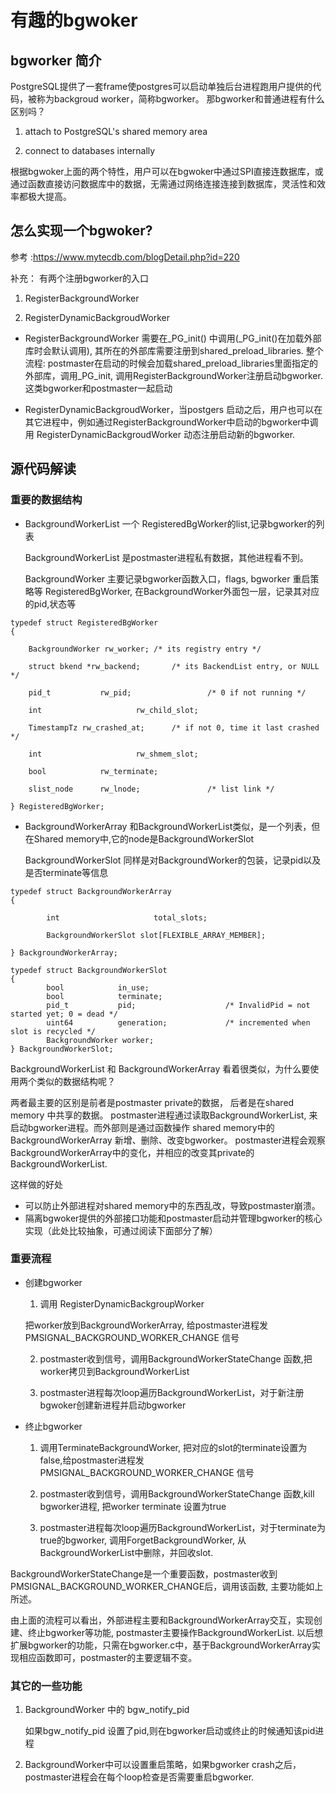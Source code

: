 # 有趣的bgwoker

## bgworker 简介

PostgreSQL提供了一套frame使postgres可以启动单独后台进程跑用户提供的代码，被称为backgroud worker，简称bgworker。
那bgworker和普通进程有什么区别吗？

1. attach to PostgreSQL's shared memory area

2. connect to databases internally

根据bgwoker上面的两个特性，用户可以在bgwoker中通过SPI直接连数据库，或通过函数直接访问数据库中的数据，无需通过网络连接连接到数据库，灵活性和效率都极大提高。

## 怎么实现一个bgwoker?
参考 :https://www.mytecdb.com/blogDetail.php?id=220 

补充：
有两个注册bgworker的入口

1) RegisterBackgroundWorker

2) RegisterDynamicBackgroudWorker

- RegisterBackgroundWorker 需要在_PG_init() 中调用(_PG_init()在加载外部库时会默认调用), 其所在的外部库需要注册到shared_preload_libraries.
  整个流程: postmaster在启动的时候会加载shared_preload_libraries里面指定的外部库，调用_PG_init, 调用RegisterBackgroundWorker注册启动bgworker.
  这类bgworker和postmaster一起启动

- RegisterDynamicBackgroudWorker，当postgers 启动之后，用户也可以在其它进程中，例如通过RegisterBackgroundWorker中启动的bgworker中调用
  RegisterDynamicBackgroudWorker 动态注册启动新的bgworker.

## 源代码解读

### 重要的数据结构

- BackgroundWorkerList 一个 RegisteredBgWorker的list,记录bgworker的列表

  BackgroundWorkerList 是postmaster进程私有数据，其他进程看不到。

  BackgroundWorker 主要记录bgworker函数入口，flags, bgworker 重启策略等
  RegisteredBgWorker, 在BackgroundWorker外面包一层，记录其对应的pid,状态等
 
```
typedef struct RegisteredBgWorker
{

	BackgroundWorker rw_worker; /* its registry entry */
	
	struct bkend *rw_backend;       /* its BackendList entry, or NULL */
	
	pid_t           rw_pid;                 /* 0 if not running */
	
	int                     rw_child_slot;
	
	TimestampTz rw_crashed_at;      /* if not 0, time it last crashed */
	
	int                     rw_shmem_slot;
	
	bool            rw_terminate;
	
	slist_node      rw_lnode;               /* list link */

} RegisteredBgWorker;
```
  
- BackgroundWorkerArray
  和BackgroundWorkerList类似，是一个列表，但在Shared memory中,它的node是BackgroundWorkerSlot

  BackgroundWorkerSlot 同样是对BackgroundWorker的包装，记录pid以及是否terminate等信息

```
typedef struct BackgroundWorkerArray 
{ 

        int                     total_slots; 

        BackgroundWorkerSlot slot[FLEXIBLE_ARRAY_MEMBER]; 

} BackgroundWorkerArray; 

typedef struct BackgroundWorkerSlot
{
        bool            in_use;
        bool            terminate;
        pid_t           pid;                    /* InvalidPid = not started yet; 0 = dead */
        uint64          generation;             /* incremented when slot is recycled */
        BackgroundWorker worker;
} BackgroundWorkerSlot;
```
 
BackgroundWorkerList 和 BackgroundWorkerArray 看着很类似，为什么要使用两个类似的数据结构呢？

两者最主要的区别是前者是postmaster private的数据， 后者是在shared memory 中共享的数据。
postmaster进程通过读取BackgroundWorkerList, 来启动bgworker进程。而外部则是通过函数操作
shared memory中的BackgroundWorkerArray 新增、删除、改变bgworker。
postmaster进程会观察BackgroundWorkerArray中的变化，并相应的改变其private的BackgroundWorkerList.

这样做的好处
- 可以防止外部进程对shared memory中的东西乱改，导致postmaster崩溃。
- 隔离bgwoker提供的外部接口功能和postmaster启动并管理bgworker的核心实现（此处比较抽象，可通过阅读下面部分了解）

### 重要流程

- 创建bgworker
  1. 调用 RegisterDynamicBackgroupWorker

  把worker放到BackgroundWorkerArray, 给postmaster进程发PMSIGNAL_BACKGROUND_WORKER_CHANGE 信号

  2. postmaster收到信号，调用BackgroundWorkerStateChange 函数,把worker拷贝到BackgroundWorkerList
  
  3. postmaster进程每次loop遍历BackgroundWorkerList，对于新注册bgwoker创建新进程并启动bgworker
 
- 终止bgworker
  1. 调用TerminateBackgroundWorker, 把对应的slot的terminate设置为false,给postmaster进程发PMSIGNAL_BACKGROUND_WORKER_CHANGE 信号

  2. postmaster收到信号，调用BackgroundWorkerStateChange 函数,kill bgworker进程, 把worker terminate 设置为true
  
  3. postmaster进程每次loop遍历BackgroundWorkerList，对于terminate为true的bgworker, 调用ForgetBackgroundWorker,
  从BackgroundWorkerList中删除，并回收slot.

BackgroundWorkerStateChange是一个重要函数，postmaster收到PMSIGNAL_BACKGROUND_WORKER_CHANGE后，调用该函数, 主要功能如上所述。

由上面的流程可以看出，外部进程主要和BackgroundWorkerArray交互，实现创建、终止bgworker等功能, postmaster主要操作BackgroundWorkerList.
以后想扩展bgworker的功能，只需在bgworker.c中，基于BackgroundWorkerArray实现相应函数即可，postmaster的主要逻辑不变。

### 其它的一些功能
1. BackgroundWorker 中的 bgw_notify_pid

   如果bgw_notify_pid 设置了pid,则在bgworker启动或终止的时候通知该pid进程
2. BackgroundWorker中可以设置重启策略，如果bgworker crash之后，postmaster进程会在每个loop检查是否需要重启bgworker.



